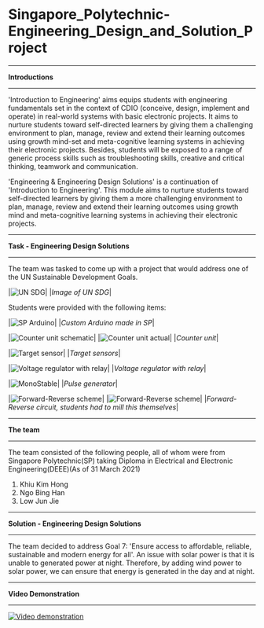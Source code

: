 # Singapore_Polytechnic-Engineering_Design_and_Solution_Project

***

<strong>Introductions</strong>

***
'Introduction to Engineering' aims equips students with engineering fundamentals set in the context of CDIO (conceive, design, implement and operate) in real-world systems with basic electronic projects. It aims to nurture students toward self-directed learners by giving them a challenging environment to plan, manage, review and extend their learning outcomes using growth mind-set and meta-cognitive learning systems in achieving their electronic projects. Besides, students will be exposed to a range of generic process skills such as troubleshooting skills, creative and critical thinking, teamwork and communication.

'Engineering & Engineering Design Solutions' is a continuation of 'Introduction to Engineering'. This module aims to nurture students toward self-directed learners by giving them a more challenging environment to plan, manage, review and extend their learning outcomes using growth mind and meta-cognitive learning systems in achieving their electronic projects.

***

<strong>Task - Engineering Design Solutions</strong>

***
The team was tasked to come up with a project that would address one of the UN Sustainable Development Goals. 

|![UN SDG](https://khkhiu.github.io/assets/images/SP-EDS/UN_SDG.png)|
|<em>Image of UN SDG</em>|

Students were provided with the following items:

|![SP Arduino](https://khkhiu.github.io/assets/images/SP-EDS/SP-Arduino.png)|
|<em>Custom Arduino made in SP</em>|

|![Counter unit schematic](https://khkhiu.github.io/assets/images/SP-EDS/Counter-Scheme.png)|
|![Counter unit actual](https://khkhiu.github.io/assets/images/SP-EDS/Counter-Actual.png)|
|<em>Counter unit</em>|

|![Target sensor](https://khkhiu.github.io/assets/images/SP-EDS/Target_Sensor.png)|
|<em>Target sensors</em>|

|![Voltage regulator with relay](https://khkhiu.github.io/assets/images/SP-EDS/Volt_Reg.png)|
|<em>Voltage regulator with relay</em>|

|![MonoStable](https://khkhiu.github.io/assets/images/SP-EDS/MonoStable.png)|
|<em>Pulse generator</em>|

|![Forward-Reverse scheme](https://khkhiu.github.io/assets/images/SP-EDS/FR-Scheme.png)|
|![Forward-Reverse scheme](https://khkhiu.github.io/assets/images/SP-EDS/FR-Scheme-2.png)|
|<em>Forward-Reverse circuit, students had to mill this themselves</em>|

***

<strong>The team</strong>

***
The team consisted of the following people, all of whom were from Singapore Polytechnic(SP) taking Diploma in Electrical and Electronic Engineering(DEEE)(As of 31 March 2021)

1. Khiu Kim Hong
2. Ngo Bing Han
3. Low Jun Jie


***

<strong>Solution - Engineering Design Solutions</strong>

***
The team decided to address Goal 7: 'Ensure access to affordable, reliable, sustainable and modern energy for all'. An issue with solar power is that it is unable to generated power at night. Therefore, by adding wind power to solar power, we can ensure that energy is generated in the day and at night.

***

<strong>Video Demonstration</strong>

***

[![Video demonstration](http://img.youtube.com/vi/Q1HymnxntaY/0.jpg)](http://www.youtube.com/Q1HymnxntaY)


